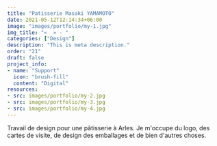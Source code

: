 ```yaml
---
title: "Patisserie Masaki YAMAMOTO"
date: 2021-05-12T12:14:34+06:00
image: "images/portfolio/my-1.jpg"
img_title: "«  » - "
categories: ["Design"]
description: "This is meta description."
order: "21"
draft: false
project_info:
- name: "Support"
  icon: "brush-fill"
  content: "Digital"
resources:
- src: images/portfolio/my-2.jpg
- src: images/portfolio/my-3.jpg
- src: images/portfolio/my-4.jpg
---
```

Travail de design pour une pâtisserie à Arles. Je m'occupe du logo, des cartes de visite, de design des emballages et de bien d'autres choses.
